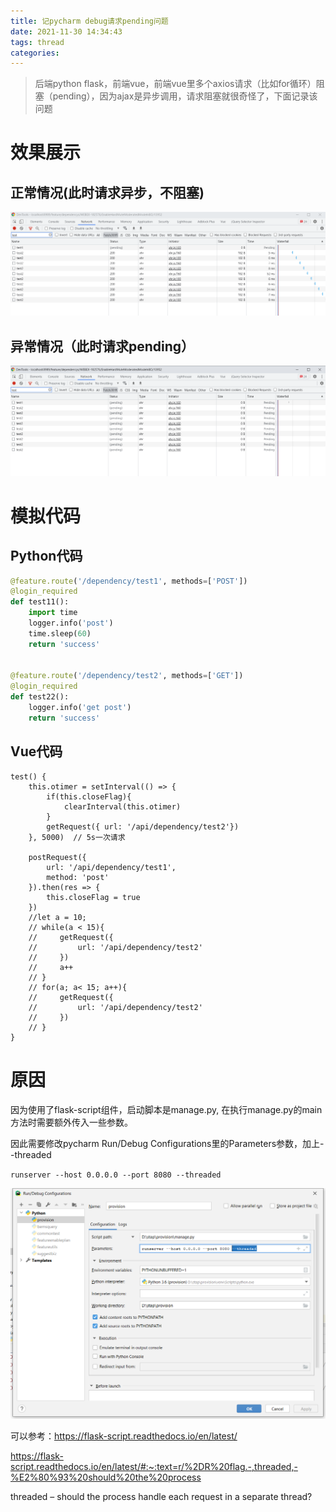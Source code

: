 ```yaml
---
title: 记pycharm debug请求pending问题
date: 2021-11-30 14:34:43
tags: thread
categories:
---
```


> 后端python flask，前端vue，前端vue里多个axios请求（比如for循环）阻塞（pending），因为ajax是异步调用，请求阻塞就很奇怪了，下面记录该问题

# 效果展示

## 正常情况(此时请求异步，不阻塞)

![](../images/requestpending02.jpg)

## 异常情况（此时请求pending）

![](../images/requestpending01.jpg)

# 模拟代码

## Python代码
```python
@feature.route('/dependency/test1', methods=['POST'])
@login_required
def test11():
    import time
    logger.info('post')
    time.sleep(60)
    return 'success'


@feature.route('/dependency/test2', methods=['GET'])
@login_required
def test22():
    logger.info('get post')
    return 'success'
```

## Vue代码
```vue
test() {
    this.otimer = setInterval(() => {
        if(this.closeFlag){
            clearInterval(this.otimer)
        }
        getRequest({ url: '/api/dependency/test2'})
    }, 5000)  // 5s一次请求

    postRequest({
        url: '/api/dependency/test1',
        method: 'post'
    }).then(res => {
        this.closeFlag = true
    })
    //let a = 10;
    // while(a < 15){
    //     getRequest({
    //         url: '/api/dependency/test2'
    //     })
    //     a++
    // }
    // for(a; a< 15; a++){
    //     getRequest({
    //         url: '/api/dependency/test2'
    //     })
    // }
}
```

# 原因

因为使用了flask-script组件，启动脚本是manage.py, 在执行manage.py的main方法时需要额外传入一些参数。

因此需要修改pycharm Run/Debug Configurations里的Parameters参数，加上--threaded

`runserver --host 0.0.0.0 --port 8080 --threaded`

![](../images/requestpending03.jpg)

可以参考：https://flask-script.readthedocs.io/en/latest/

https://flask-script.readthedocs.io/en/latest/#:~:text=r/%2DR%20flag.-,threaded,-%E2%80%93%20should%20the%20process

threaded – should the process handle each request in a separate thread?




